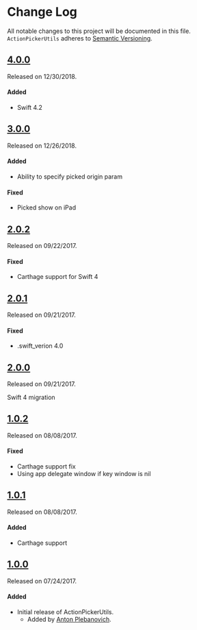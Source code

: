 # Change Log
All notable changes to this project will be documented in this file.
`ActionPickerUtils` adheres to [Semantic Versioning](http://semver.org/).


## [4.0.0](https://github.com/APUtils/ActionPickerUtils/releases/tag/4.0.0)
Released on 12/30/2018.

#### Added
- Swift 4.2


## [3.0.0](https://github.com/APUtils/ActionPickerUtils/releases/tag/3.0.0)
Released on 12/26/2018.

#### Added
- Ability to specify picked origin param

#### Fixed
- Picked show on iPad


## [2.0.2](https://github.com/APUtils/ActionPickerUtils/releases/tag/2.0.2)
Released on 09/22/2017.

#### Fixed
- Carthage support for Swift 4


## [2.0.1](https://github.com/APUtils/ActionPickerUtils/releases/tag/2.0.1)
Released on 09/21/2017.

#### Fixed
- .swift_verion 4.0


## [2.0.0](https://github.com/APUtils/ActionPickerUtils/releases/tag/2.0.0)
Released on 09/21/2017.

Swift 4 migration


## [1.0.2](https://github.com/APUtils/ActionPickerUtils/releases/tag/1.0.2)
Released on 08/08/2017.

#### Fixed
- Carthage support fix
- Using app delegate window if key window is nil


## [1.0.1](https://github.com/APUtils/ActionPickerUtils/releases/tag/1.0.1)
Released on 08/08/2017.

#### Added
- Carthage support


## [1.0.0](https://github.com/APUtils/ActionPickerUtils/releases/tag/1.0.0)
Released on 07/24/2017.

#### Added
- Initial release of ActionPickerUtils.
  - Added by [Anton Plebanovich](https://github.com/anton-plebanovich).
